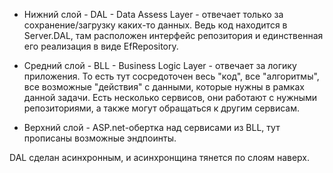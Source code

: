 - Нижний слой - DAL - Data Assess Layer - отвечает только за сохранение/загрузку каких-то данных. Ведь код находится в Server.DAL, там расположен интерфейс репозитория и единственная его реализация в виде EfRepository.

- Средний слой - BLL - Business Logic Layer - отвечает за логику приложения. То есть тут сосредоточен весь "код", все "алгоритмы", все возможные "действия" с данными, которые нужны в рамках данной задачи. Есть несколько сервисов, они работают с нужными репозиториями, а также могут обращаться к другим сервисам.

- Верхний слой - ASP.net-обертка над сервисами из BLL, тут прописаны возможные эндпоинты.

DAL сделан асинхронным, и асинхронщина тянется по слоям наверх.
